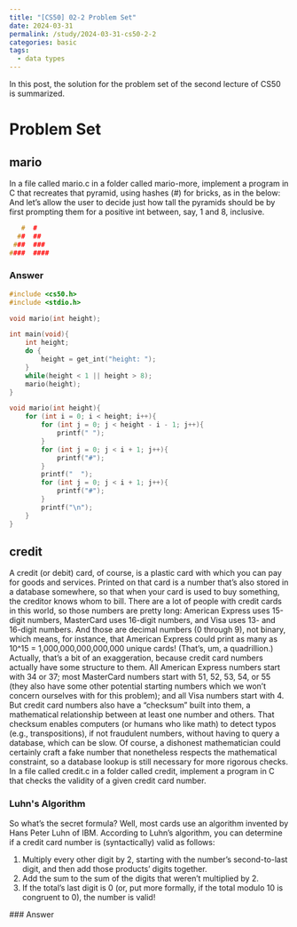 ```yaml
---
title: "[CS50] 02-2 Problem Set"
date: 2024-03-31
permalink: /study/2024-03-31-cs50-2-2
categories: basic
tags:
  - data types
---
```


In this post, the solution for the problem set of the second lecture of CS50 is summarized.

# Problem Set
## mario
In a file called mario.c in a folder called mario-more, implement a program in C that recreates that pyramid, using hashes (#) for bricks, as in the below: 
And let’s allow the user to decide just how tall the pyramids should be by first prompting them for a positive int between, say, 1 and 8, inclusive.
```c
   #  #
  ##  ##
 ###  ###
####  ####
```
### Answer
```c
#include <cs50.h>
#include <stdio.h>

void mario(int height);

int main(void){
    int height;
    do {
        height = get_int("height: ");
    }
    while(height < 1 || height > 8);
    mario(height);
}

void mario(int height){
    for (int i = 0; i < height; i++){
        for (int j = 0; j < height - i - 1; j++){
            printf(" ");
        }
        for (int j = 0; j < i + 1; j++){
            printf("#");
        }
        printf("  ");
        for (int j = 0; j < i + 1; j++){
            printf("#");
        }
        printf("\n");
    }
}
```
## credit
A credit (or debit) card, of course, is a plastic card with which you can pay for goods and services. Printed on that card is a number that’s also stored in a database somewhere, so that when your card is used to buy something, the creditor knows whom to bill. There are a lot of people with credit cards in this world, so those numbers are pretty long: American Express uses 15-digit numbers, MasterCard uses 16-digit numbers, and Visa uses 13- and 16-digit numbers. And those are decimal numbers (0 through 9), not binary, which means, for instance, that American Express could print as many as 10^15 = 1,000,000,000,000,000 unique cards! (That’s, um, a quadrillion.)
Actually, that’s a bit of an exaggeration, because credit card numbers actually have some structure to them. All American Express numbers start with 34 or 37; most MasterCard numbers start with 51, 52, 53, 54, or 55 (they also have some other potential starting numbers which we won’t concern ourselves with for this problem); and all Visa numbers start with 4. But credit card numbers also have a “checksum” built into them, a mathematical relationship between at least one number and others. That checksum enables computers (or humans who like math) to detect typos (e.g., transpositions), if not fraudulent numbers, without having to query a database, which can be slow. Of course, a dishonest mathematician could certainly craft a fake number that nonetheless respects the mathematical constraint, so a database lookup is still necessary for more rigorous checks.
In a file called credit.c in a folder called credit, implement a program in C that checks the validity of a given credit card number.
### Luhn's Algorithm
So what’s the secret formula? Well, most cards use an algorithm invented by Hans Peter Luhn of IBM. According to Luhn’s algorithm, you can determine if a credit card number is (syntactically) valid as follows:
<ol> 
    <li>Multiply every other digit by 2, starting with the number’s second-to-last digit, and then add those products’ digits together.</li>
    <li>Add the sum to the sum of the digits that weren’t multiplied by 2.</li>
    <li>If the total’s last digit is 0 (or, put more formally, if the total modulo 10 is congruent to 0), the number is valid!</li>
</ol>
### Answer
